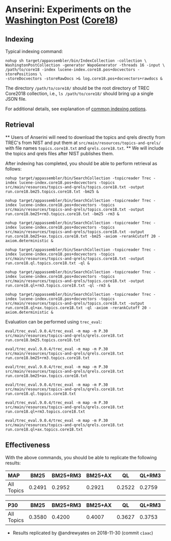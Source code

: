 # Anserini: Experiments on the [Washington Post](https://trec.nist.gov/data/wapost/) ([Core18](https://trec-core.github.io/2018/))

## Indexing

Typical indexing command:

```
nohup sh target/appassembler/bin/IndexCollection -collection \
WashingtonPostCollection -generator WapoGenerator -threads 16 -input \
/path/to/core18 -index lucene-index.core18.pos+docvectors -storePositions \
-storeDocvectors -storeRawDocs >& log.core18.pos+docvectors+rawdocs &
```

The directory `/path/to/core18/` should be the root directory of TREC Core2018 collection, i.e., `ls /path/to/core18/`
should bring up a single JSON file.

For additional details, see explanation of [common indexing options](common-indexing-options.md).

## Retrieval

** Users of Anserini will need to download the topics and qrels directly from TREC's from NIST and put them
at `src/main/resources/topics-and-qrels/` with file names `topics.core18.txt` and `qrels.core18.txt`.
** We will include the topics and qrels files after NIST publishes them.

After indexing has completed, you should be able to perform retrieval as follows:

```
nohup target/appassembler/bin/SearchCollection -topicreader Trec -index lucene-index.core18.pos+docvectors -topics src/main/resources/topics-and-qrels/topics.core18.txt -output run.core18.bm25.topics.core18.txt -bm25 &

nohup target/appassembler/bin/SearchCollection -topicreader Trec -index lucene-index.core18.pos+docvectors -topics src/main/resources/topics-and-qrels/topics.core18.txt -output run.core18.bm25+rm3.topics.core18.txt -bm25 -rm3 &

nohup target/appassembler/bin/SearchCollection -topicreader Trec -index lucene-index.core18.pos+docvectors -topics src/main/resources/topics-and-qrels/topics.core18.txt -output run.core18.bm25+ax.topics.core18.txt -bm25 -axiom -rerankCutoff 20 -axiom.deterministic &

nohup target/appassembler/bin/SearchCollection -topicreader Trec -index lucene-index.core18.pos+docvectors -topics src/main/resources/topics-and-qrels/topics.core18.txt -output run.core18.ql.topics.core18.txt -ql &

nohup target/appassembler/bin/SearchCollection -topicreader Trec -index lucene-index.core18.pos+docvectors -topics src/main/resources/topics-and-qrels/topics.core18.txt -output run.core18.ql+rm3.topics.core18.txt -ql -rm3 &

nohup target/appassembler/bin/SearchCollection -topicreader Trec -index lucene-index.core18.pos+docvectors -topics src/main/resources/topics-and-qrels/topics.core18.txt -output run.core18.ql+ax.topics.core18.txt -ql -axiom -rerankCutoff 20 -axiom.deterministic &

```

Evaluation can be performed using `trec_eval`:

```
eval/trec_eval.9.0.4/trec_eval -m map -m P.30 src/main/resources/topics-and-qrels/qrels.core18.txt run.core18.bm25.topics.core18.txt

eval/trec_eval.9.0.4/trec_eval -m map -m P.30 src/main/resources/topics-and-qrels/qrels.core18.txt run.core18.bm25+rm3.topics.core18.txt

eval/trec_eval.9.0.4/trec_eval -m map -m P.30 src/main/resources/topics-and-qrels/qrels.core18.txt run.core18.bm25+ax.topics.core18.txt

eval/trec_eval.9.0.4/trec_eval -m map -m P.30 src/main/resources/topics-and-qrels/qrels.core18.txt run.core18.ql.topics.core18.txt

eval/trec_eval.9.0.4/trec_eval -m map -m P.30 src/main/resources/topics-and-qrels/qrels.core18.txt run.core18.ql+rm3.topics.core18.txt

eval/trec_eval.9.0.4/trec_eval -m map -m P.30 src/main/resources/topics-and-qrels/qrels.core18.txt run.core18.ql+ax.topics.core18.txt

```

## Effectiveness

With the above commands, you should be able to replicate the following results:

MAP                                     | BM25      | BM25+RM3  | BM25+AX   | QL        | QL+RM3    | QL+AX     |
:---------------------------------------|-----------|-----------|-----------|-----------|-----------|-----------|
All Topics                              | 0.2491    | 0.2952    | 0.2921    | 0.2522    | 0.2759    | 0.2975    |


P30                                     | BM25      | BM25+RM3  | BM25+AX   | QL        | QL+RM3    | QL+AX     |
:---------------------------------------|-----------|-----------|-----------|-----------|-----------|-----------|
All Topics                              | 0.3580    | 0.4200    | 0.4007    | 0.3627    | 0.3753    | 0.4073    |



* Results replicated by @andrewyates on 2018-11-30 (commit `c1aac`)

